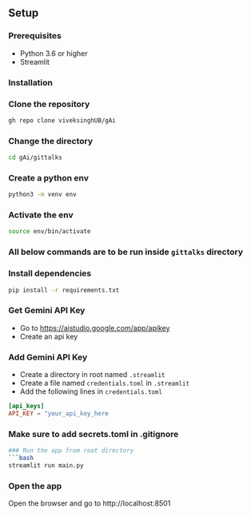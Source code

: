 ## Setup
### Prerequisites
- Python 3.6 or higher
- Streamlit
### Installation
### Clone the repository
```bash
gh repo clone viveksinghUB/gAi
```
### Change the directory
```bash
cd gAi/gittalks
```

### Create a python env
```bash
python3 -m venv env
```
### Activate the env
```bash
source env/bin/activate
```
### All below commands are to be run inside `gittalks` directory
### Install dependencies
```bash
pip install -r requirements.txt
```
### Get Gemini API Key
- Go to https://aistudio.google.com/app/apikey
- Create an api key

### Add Gemini API Key
- Create a directory in root named `.streamlit`
- Create a file named `credentials.toml` in `.streamlit`
- Add the following lines in `credentials.toml`
```toml
[api_keys]
API_KEY = "your_api_key_here
```
### Make sure to add secrets.toml in .gitignore

```bash
### Run the app from root directory
```bash
streamlit run main.py
```
### Open the app
Open the browser and go to http://localhost:8501
